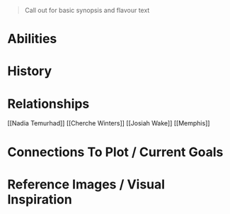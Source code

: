> Call out for basic synopsis and flavour text

# Abilities

# History

# Relationships
[[Nadia Temurhad]]
[[Cherche Winters]]
[[Josiah Wake]]
[[Memphis]]
# Connections To Plot / Current Goals

# Reference Images / Visual Inspiration